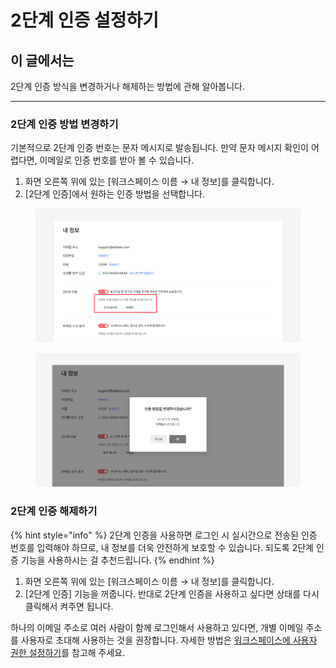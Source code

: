 # 2단계 인증 설정하기

## 이 글에서는 <a href="#h_01hmfvmvcyta23gph7xfa9jdv2" id="h_01hmfvmvcyta23gph7xfa9jdv2"></a>

2단계 인증 방식을 변경하거나 해제하는 방법에 관해 알아봅니다.

***

### 2단계 인증 방법 변경하기

기본적으로 2단계 인증 번호는 문자 메시지로 발송됩니다. 만약 문자 메시지 확인이 어렵다면, 이메일로 인증 번호를 받아 볼 수 있습니다.

1. 화면 오른쪽 위에 있는 \[워크스페이스 이름 → 내 정보]를 클릭합니다.
2. \[2단계 인증]에서 원하는 인증 방법을 선택합니다.

<figure><img src="../../.gitbook/assets/2단계 인증 방법 변경하기1.png" alt=""><figcaption></figcaption></figure>

<figure><img src="../../.gitbook/assets/2단계 인증 방법 변경하기2.png" alt=""><figcaption></figcaption></figure>



### 2단계 인증 해제하기

{% hint style="info" %}
2단계 인증을 사용하면 로그인 시 실시간으로 전송된 인증 번호를 입력해야 하므로, 내 정보를 더욱 안전하게 보호할 수 있습니다. 되도록 2단계 인증 기능을 사용하시는 걸 추천드립니다.
{% endhint %}

1. 화면 오른쪽 위에 있는 \[워크스페이스 이름 → 내 정보]를 클릭합니다.
2. \[2단계 인증] 기능을 꺼줍니다. 반대로 2단계 인증을 사용하고 싶다면 상태를 다시 클릭해서 켜주면 됩니다.

하나의 이메일 주소로 여러 사람이 함께 로그인해서 사용하고 있다면, 개별 이메일 주소를 사용자로 초대해 사용하는 것을 권장합니다. 자세한 방법은 [워크스페이스에 사용자 권한 설정하기](https://help.stibee.com/user-workspace/settings/user-permissions)를 참고해 주세요.

